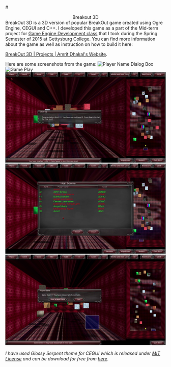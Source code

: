 #<center>Breakout 3D</center>
BreakOut 3D is a 3D version of popular BreakOut game created using Ogre Engine, CEGUI and C++. I developed this game as a part of the Mid-term project for [Game Engine Development class](http://cs.gettysburg.edu/~cpresser/cs391/breakout.html) that I took during the Spring Semester of 2015 at Gettysburg  College.  You can find more information about the game as well as instruction on how to build it here:

[BreakOut 3D | Projects | Amrit Dhakal's Website](https://www.amritdhakal.com/project/BreakOut-3D). 

Here are some screenshots from the game:
![Player Name Dialog Box](./Screenshots/Player_Name.png)
![Game Play](./Screenshots/GamePlay.png)
![Level Up Dialog](./Screenshots/Level_Up.png)
![High Score Dispaly](./Screenshots/High_Score.png)
![Game Over Dialog](./Screenshots/Game_Over.png)

*I have used Glossy Serpent theme for CEGUI which is released under <a href="https://opensource.org/licenses/MIT" target="_blank">MIT License</a> and can be download for free from <a href="https://sourceforge.net/projects/glossyserpent/" target="_blank">here</a>.*